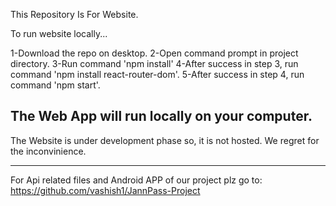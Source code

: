 This Repository Is For Website.

To run website locally...

1-Download the repo on desktop.
2-Open command prompt in project directory.
3-Run command 'npm install'
4-After success in step 3, run command 'npm install react-router-dom'.
5-After success in step 4, run command 'npm start'.

The Web App will run locally on your computer.
--------------------------------------------------------------------

The Website is under development phase so, it is not hosted.
We regret for the inconvinience.


--------------------------------------------------------------------

For Api related files and Android APP of our project plz go to: https://github.com/vashish1/JannPass-Project
